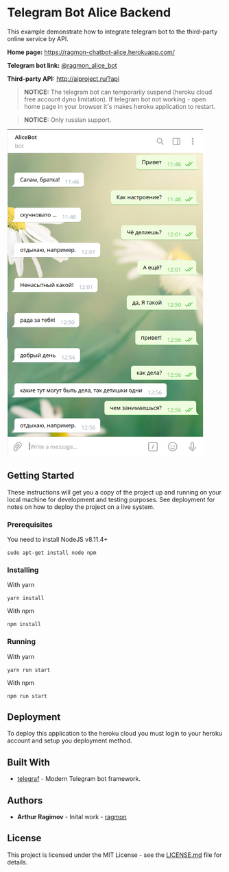 # Telegram Bot Alice Backend

This example demonstrate how to integrate telegram bot to the third-party online service by API.

**Home page:** https://ragmon-chatbot-alice.herokuapp.com/

**Telegram bot link:** [@ragmon_alice_bot](https://t.me/ragmon_alice_bot)

**Third-party API:** http://aiproject.ru/?api

> **NOTICE:** The telegram bot can temporarily suspend (heroku cloud free account dyno limitation).
If telegram bot not working - open home page in your browser it's makes heroku application to restart.

> **NOTICE:** Only russian support.

<img src="https://raw.githubusercontent.com/ragmon/telegram-alice-bot-backend/master/screenshot/dialog.png">

## Getting Started

These instructions will get you a copy of the project up and running on your local machine for development and testing purposes. 
See deployment for notes on how to deploy the project on a live system.

### Prerequisites

You need to install NodeJS v8.11.4+

```
sudo apt-get install node npm
```

### Installing

With yarn

```
yarn install
```

With npm

```
npm install
```

### Running

With yarn

```
yarn run start
```

With npm

```
npm run start
```

## Deployment

To deploy this application to the heroku cloud you must login to your heroku account and setup you deployment method.

## Built With

* [telegraf](https://telegraf.js.org/) - Modern Telegram bot framework.

## Authors

* **Arthur Ragimov** - Inital work - [ragmon](https://ragmon.github.io)

## License

This project is licensed under the MIT License - see the [LICENSE.md](https://github.com/ragmon/telegram-alice-bot-backend/blob/master/LICENSE.md) file for details.

